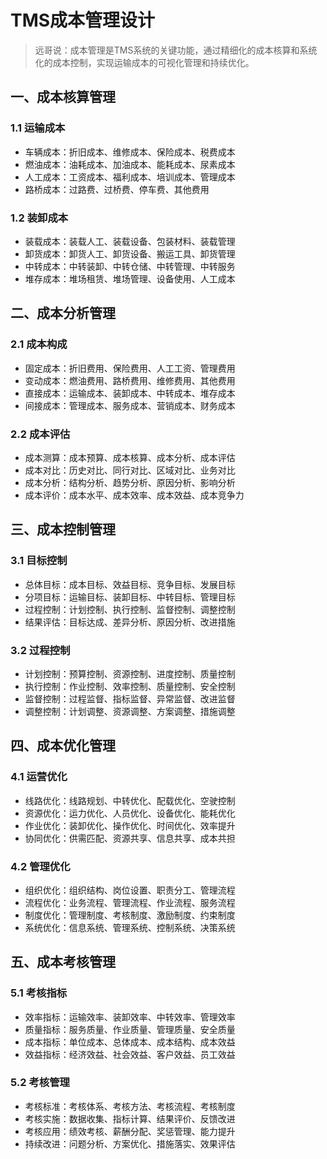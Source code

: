 # TMS成本管理设计

> 远哥说：成本管理是TMS系统的关键功能，通过精细化的成本核算和系统化的成本控制，实现运输成本的可视化管理和持续优化。

## 一、成本核算管理

### 1.1 运输成本
- 车辆成本：折旧成本、维修成本、保险成本、税费成本
- 燃油成本：油耗成本、加油成本、能耗成本、尿素成本
- 人工成本：工资成本、福利成本、培训成本、管理成本
- 路桥成本：过路费、过桥费、停车费、其他费用

### 1.2 装卸成本
- 装载成本：装载人工、装载设备、包装材料、装载管理
- 卸货成本：卸货人工、卸货设备、搬运工具、卸货管理
- 中转成本：中转装卸、中转仓储、中转管理、中转服务
- 堆存成本：堆场租赁、堆场管理、设备使用、人工成本

## 二、成本分析管理

### 2.1 成本构成
- 固定成本：折旧费用、保险费用、人工工资、管理费用
- 变动成本：燃油费用、路桥费用、维修费用、其他费用
- 直接成本：运输成本、装卸成本、中转成本、堆存成本
- 间接成本：管理成本、服务成本、营销成本、财务成本

### 2.2 成本评估
- 成本测算：成本预算、成本核算、成本分析、成本评估
- 成本对比：历史对比、同行对比、区域对比、业务对比
- 成本分析：结构分析、趋势分析、原因分析、影响分析
- 成本评价：成本水平、成本效率、成本效益、成本竞争力

## 三、成本控制管理

### 3.1 目标控制
- 总体目标：成本目标、效益目标、竞争目标、发展目标
- 分项目标：运输目标、装卸目标、中转目标、管理目标
- 过程控制：计划控制、执行控制、监督控制、调整控制
- 结果评估：目标达成、差异分析、原因分析、改进措施

### 3.2 过程控制
- 计划控制：预算控制、资源控制、进度控制、质量控制
- 执行控制：作业控制、效率控制、质量控制、安全控制
- 监督控制：过程监督、指标监督、异常监督、改进监督
- 调整控制：计划调整、资源调整、方案调整、措施调整

## 四、成本优化管理

### 4.1 运营优化
- 线路优化：线路规划、中转优化、配载优化、空驶控制
- 资源优化：运力优化、人员优化、设备优化、能耗优化
- 作业优化：装卸优化、操作优化、时间优化、效率提升
- 协同优化：供需匹配、资源共享、信息共享、成本共担

### 4.2 管理优化
- 组织优化：组织结构、岗位设置、职责分工、管理流程
- 流程优化：业务流程、管理流程、作业流程、服务流程
- 制度优化：管理制度、考核制度、激励制度、约束制度
- 系统优化：信息系统、管理系统、控制系统、决策系统

## 五、成本考核管理

### 5.1 考核指标
- 效率指标：运输效率、装卸效率、中转效率、管理效率
- 质量指标：服务质量、作业质量、管理质量、安全质量
- 成本指标：单位成本、总体成本、成本结构、成本效益
- 效益指标：经济效益、社会效益、客户效益、员工效益

### 5.2 考核管理
- 考核标准：考核体系、考核方法、考核流程、考核制度
- 考核实施：数据收集、指标计算、结果评价、反馈改进
- 考核应用：绩效考核、薪酬分配、奖惩管理、能力提升
- 持续改进：问题分析、方案优化、措施落实、效果评估